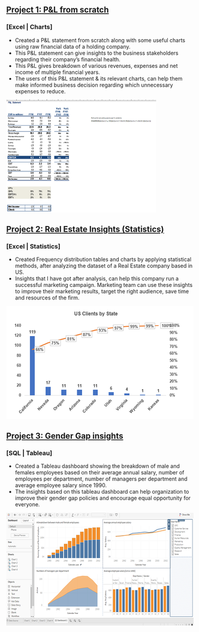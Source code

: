 ## [Project 1: P&L from scratch](https://github.com/Inder-rana/course_projects/tree/main/Excel_P%26L)
### [Excel | Charts]
* Created a P&L statement from scratch along with some useful charts using raw financial data of a holding company.
* This P&L statement can give insights to the business stakeholders regarding their company’s financial health.
* This P&L gives breakdown of various revenues, expenses and net income of multiple financial years.
* The users of this P&L statement & its relevant charts, can help them make informed business decision regarding which unnecessary expenses to reduce.

![PL](/images/image_P&L_small.PNG)

## [Project 2: Real Estate Insights (Statistics)](https://github.com/Inder-rana/course_projects/tree/main/Statistics_real_estate)
### [Excel | Statistics]
* Created Frequency distribution tables and charts by applying statistical methods, after analyzing the dataset of a Real Estate company based in US.
* Insights that I have got after analysis, can help this company run a successful marketing campaign. Marketing team can use these insights to improve their marketing results, target the right audience, save time and resources of the firm. 

![](/images/image_location_small.PNG)

## [Project 3: Gender Gap insights](https://github.com/Inder-rana/course_projects/tree/main/Gender_gap_SQL_Tableau)
### [SQL | Tableau]

* Created a Tableau dashboard showing the breakdown of male and females employees based on their average annual salary, number of employees per department, number of managers per department and average employee salary since 1990.
* The insights based on this tableau dashboard can help organization to improve their gender gap policies and encourage equal opportunity for everyone.

![](/images/image_gender_gap_dashboard_small.PNG)


